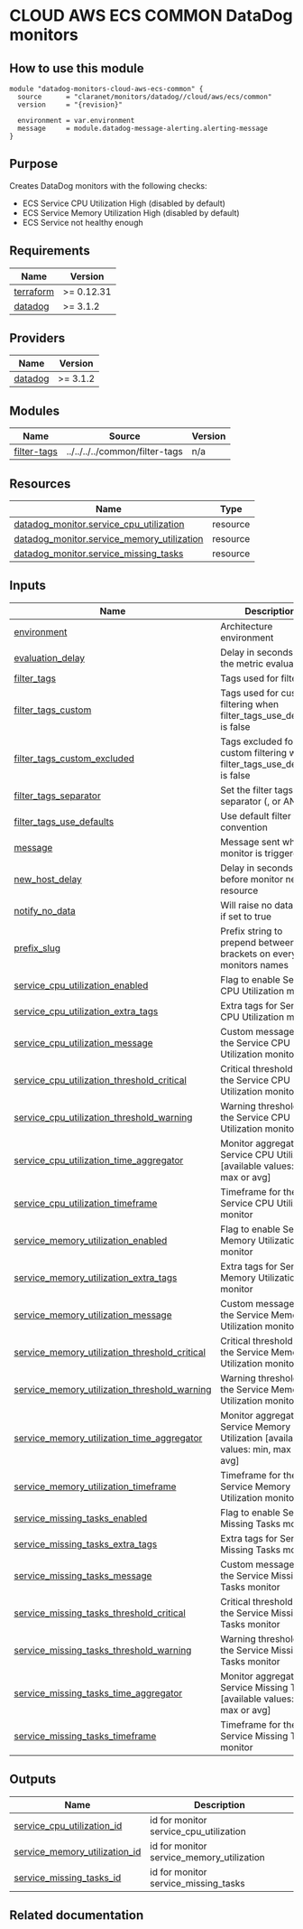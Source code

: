 # CLOUD AWS ECS COMMON DataDog monitors

## How to use this module

```hcl
module "datadog-monitors-cloud-aws-ecs-common" {
  source      = "claranet/monitors/datadog//cloud/aws/ecs/common"
  version     = "{revision}"

  environment = var.environment
  message     = module.datadog-message-alerting.alerting-message
}

```

## Purpose

Creates DataDog monitors with the following checks:

- ECS Service CPU Utilization High (disabled by default)
- ECS Service Memory Utilization High (disabled by default)
- ECS Service not healthy enough

## Requirements

| Name | Version |
|------|---------|
| <a name="requirement_terraform"></a> [terraform](#requirement\_terraform) | >= 0.12.31 |
| <a name="requirement_datadog"></a> [datadog](#requirement\_datadog) | >= 3.1.2 |

## Providers

| Name | Version |
|------|---------|
| <a name="provider_datadog"></a> [datadog](#provider\_datadog) | >= 3.1.2 |

## Modules

| Name | Source | Version |
|------|--------|---------|
| <a name="module_filter-tags"></a> [filter-tags](#module\_filter-tags) | ../../../../common/filter-tags | n/a |

## Resources

| Name | Type |
|------|------|
| [datadog_monitor.service_cpu_utilization](https://registry.terraform.io/providers/DataDog/datadog/latest/docs/resources/monitor) | resource |
| [datadog_monitor.service_memory_utilization](https://registry.terraform.io/providers/DataDog/datadog/latest/docs/resources/monitor) | resource |
| [datadog_monitor.service_missing_tasks](https://registry.terraform.io/providers/DataDog/datadog/latest/docs/resources/monitor) | resource |

## Inputs

| Name | Description | Type | Default | Required |
|------|-------------|------|---------|:--------:|
| <a name="input_environment"></a> [environment](#input\_environment) | Architecture environment | `string` | n/a | yes |
| <a name="input_evaluation_delay"></a> [evaluation\_delay](#input\_evaluation\_delay) | Delay in seconds for the metric evaluation | `number` | `900` | no |
| <a name="input_filter_tags"></a> [filter\_tags](#input\_filter\_tags) | Tags used for filtering | `string` | `"*"` | no |
| <a name="input_filter_tags_custom"></a> [filter\_tags\_custom](#input\_filter\_tags\_custom) | Tags used for custom filtering when filter\_tags\_use\_defaults is false | `string` | `"*"` | no |
| <a name="input_filter_tags_custom_excluded"></a> [filter\_tags\_custom\_excluded](#input\_filter\_tags\_custom\_excluded) | Tags excluded for custom filtering when filter\_tags\_use\_defaults is false | `string` | `""` | no |
| <a name="input_filter_tags_separator"></a> [filter\_tags\_separator](#input\_filter\_tags\_separator) | Set the filter tags separator (, or AND) | `string` | `","` | no |
| <a name="input_filter_tags_use_defaults"></a> [filter\_tags\_use\_defaults](#input\_filter\_tags\_use\_defaults) | Use default filter tags convention | `string` | `"true"` | no |
| <a name="input_message"></a> [message](#input\_message) | Message sent when a monitor is triggered | `any` | n/a | yes |
| <a name="input_new_host_delay"></a> [new\_host\_delay](#input\_new\_host\_delay) | Delay in seconds before monitor new resource | `number` | `300` | no |
| <a name="input_notify_no_data"></a> [notify\_no\_data](#input\_notify\_no\_data) | Will raise no data alert if set to true | `bool` | `true` | no |
| <a name="input_prefix_slug"></a> [prefix\_slug](#input\_prefix\_slug) | Prefix string to prepend between brackets on every monitors names | `string` | `""` | no |
| <a name="input_service_cpu_utilization_enabled"></a> [service\_cpu\_utilization\_enabled](#input\_service\_cpu\_utilization\_enabled) | Flag to enable Service CPU Utilization monitor | `string` | `"false"` | no |
| <a name="input_service_cpu_utilization_extra_tags"></a> [service\_cpu\_utilization\_extra\_tags](#input\_service\_cpu\_utilization\_extra\_tags) | Extra tags for Service CPU Utilization monitor | `list(string)` | `[]` | no |
| <a name="input_service_cpu_utilization_message"></a> [service\_cpu\_utilization\_message](#input\_service\_cpu\_utilization\_message) | Custom message for the Service CPU Utilization monitor | `string` | `""` | no |
| <a name="input_service_cpu_utilization_threshold_critical"></a> [service\_cpu\_utilization\_threshold\_critical](#input\_service\_cpu\_utilization\_threshold\_critical) | Critical threshold for the Service CPU Utilization monitor | `string` | `"90"` | no |
| <a name="input_service_cpu_utilization_threshold_warning"></a> [service\_cpu\_utilization\_threshold\_warning](#input\_service\_cpu\_utilization\_threshold\_warning) | Warning threshold for the Service CPU Utilization monitor | `string` | `"80"` | no |
| <a name="input_service_cpu_utilization_time_aggregator"></a> [service\_cpu\_utilization\_time\_aggregator](#input\_service\_cpu\_utilization\_time\_aggregator) | Monitor aggregator for Service CPU Utilization [available values: min, max or avg] | `string` | `"min"` | no |
| <a name="input_service_cpu_utilization_timeframe"></a> [service\_cpu\_utilization\_timeframe](#input\_service\_cpu\_utilization\_timeframe) | Timeframe for the Service CPU Utilization monitor | `string` | `"last_5m"` | no |
| <a name="input_service_memory_utilization_enabled"></a> [service\_memory\_utilization\_enabled](#input\_service\_memory\_utilization\_enabled) | Flag to enable Service Memory Utilization monitor | `string` | `"false"` | no |
| <a name="input_service_memory_utilization_extra_tags"></a> [service\_memory\_utilization\_extra\_tags](#input\_service\_memory\_utilization\_extra\_tags) | Extra tags for Service Memory Utilization monitor | `list(string)` | `[]` | no |
| <a name="input_service_memory_utilization_message"></a> [service\_memory\_utilization\_message](#input\_service\_memory\_utilization\_message) | Custom message for the Service Memory Utilization monitor | `string` | `""` | no |
| <a name="input_service_memory_utilization_threshold_critical"></a> [service\_memory\_utilization\_threshold\_critical](#input\_service\_memory\_utilization\_threshold\_critical) | Critical threshold for the Service Memory Utilization monitor | `string` | `90` | no |
| <a name="input_service_memory_utilization_threshold_warning"></a> [service\_memory\_utilization\_threshold\_warning](#input\_service\_memory\_utilization\_threshold\_warning) | Warning threshold for the Service Memory Utilization monitor | `string` | `85` | no |
| <a name="input_service_memory_utilization_time_aggregator"></a> [service\_memory\_utilization\_time\_aggregator](#input\_service\_memory\_utilization\_time\_aggregator) | Monitor aggregator for Service Memory Utilization [available values: min, max or avg] | `string` | `"min"` | no |
| <a name="input_service_memory_utilization_timeframe"></a> [service\_memory\_utilization\_timeframe](#input\_service\_memory\_utilization\_timeframe) | Timeframe for the Service Memory Utilization monitor | `string` | `"last_5m"` | no |
| <a name="input_service_missing_tasks_enabled"></a> [service\_missing\_tasks\_enabled](#input\_service\_missing\_tasks\_enabled) | Flag to enable Service Missing Tasks monitor | `string` | `"true"` | no |
| <a name="input_service_missing_tasks_extra_tags"></a> [service\_missing\_tasks\_extra\_tags](#input\_service\_missing\_tasks\_extra\_tags) | Extra tags for Service Missing Tasks monitor | `list(string)` | `[]` | no |
| <a name="input_service_missing_tasks_message"></a> [service\_missing\_tasks\_message](#input\_service\_missing\_tasks\_message) | Custom message for the Service Missing Tasks monitor | `string` | `""` | no |
| <a name="input_service_missing_tasks_threshold_critical"></a> [service\_missing\_tasks\_threshold\_critical](#input\_service\_missing\_tasks\_threshold\_critical) | Critical threshold for the Service Missing Tasks monitor | `string` | `60` | no |
| <a name="input_service_missing_tasks_threshold_warning"></a> [service\_missing\_tasks\_threshold\_warning](#input\_service\_missing\_tasks\_threshold\_warning) | Warning threshold for the Service Missing Tasks monitor | `string` | `80` | no |
| <a name="input_service_missing_tasks_time_aggregator"></a> [service\_missing\_tasks\_time\_aggregator](#input\_service\_missing\_tasks\_time\_aggregator) | Monitor aggregator for Service Missing Tasks [available values: min, max or avg] | `string` | `"min"` | no |
| <a name="input_service_missing_tasks_timeframe"></a> [service\_missing\_tasks\_timeframe](#input\_service\_missing\_tasks\_timeframe) | Timeframe for the Service Missing Tasks monitor | `string` | `"last_5m"` | no |

## Outputs

| Name | Description |
|------|-------------|
| <a name="output_service_cpu_utilization_id"></a> [service\_cpu\_utilization\_id](#output\_service\_cpu\_utilization\_id) | id for monitor service\_cpu\_utilization |
| <a name="output_service_memory_utilization_id"></a> [service\_memory\_utilization\_id](#output\_service\_memory\_utilization\_id) | id for monitor service\_memory\_utilization |
| <a name="output_service_missing_tasks_id"></a> [service\_missing\_tasks\_id](#output\_service\_missing\_tasks\_id) | id for monitor service\_missing\_tasks |
## Related documentation

